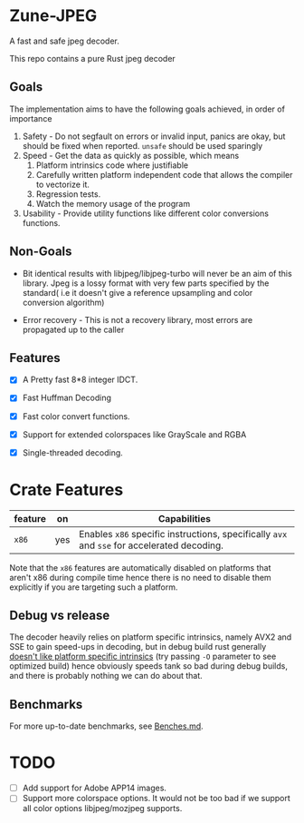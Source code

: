# Zune-JPEG

A fast and safe jpeg decoder.

This repo contains a pure Rust jpeg decoder

## Goals
The implementation aims to have the following goals achieved,
in order of importance

1. Safety - Do not segfault on errors or invalid input, panics are okay, but
should be fixed when reported. `unsafe` should be used sparingly
2. Speed - Get the data as quickly as possible, which means
   1. Platform intrinsics code where justifiable
   2. Carefully written platform independent code that allows the 
   compiler to vectorize it.
   3. Regression tests.
   4. Watch the memory usage of the program
3. Usability - Provide utility functions like different color conversions functions.


## Non-Goals
 - Bit identical results with libjpeg/libjpeg-turbo will never be an aim of this library.
Jpeg is a lossy format with very few parts specified by the standard(
i.e it doesn't give a reference upsampling and color conversion algorithm)

- Error recovery - This is not a recovery library, most errors are propagated up to the caller

## Features

- [x] A Pretty fast 8*8 integer IDCT.
- [x] Fast Huffman Decoding
- [x] Fast color convert functions.
- [x] Support for extended colorspaces like GrayScale and RGBA
- [X] Single-threaded decoding.


# Crate Features  

| feature  | on  | Capabilities                                                                                |
|----------|-----|---------------------------------------------------------------------------------------------|
| `x86`    | yes | Enables `x86` specific instructions, specifically `avx` and `sse` for accelerated decoding. |

Note that the `x86` features are automatically disabled on platforms that aren't x86 during compile 
time hence there is no need to disable them explicitly if you are targeting such a platform.

## Debug vs release
The decoder heavily relies on platform specific intrinsics, namely AVX2 and SSE to gain speed-ups in decoding, 
but in debug build rust generally [doesn't like platform specific intrinsics](https://godbolt.org/z/vPq57z13b) (try passing `-O` parameter to see optimized build) hence obviously speeds tank so bad during debug builds, and there is probably nothing
we can do about that.

## Benchmarks
For more up-to-date benchmarks, see [Benches.md](/zune-jpeg/Benches.md).


# TODO
- [ ] Add support for Adobe APP14 images.
- [ ] Support more colorspace options. It would not be too bad if we support all color options libjpeg/mozjpeg supports.

[libjpeg-turbo]:https://github.com/libjpeg-turbo/libjpeg-turbo/

[image-rs/jpeg-decoder]:https://github.com/image-rs/jpeg-decoder/tree/master/src